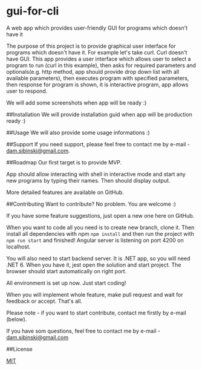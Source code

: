 # gui-for-cli 
A web app which provides user-friendly GUI for programs which doesn't have it 

The purpose of this project is to provide graphical user interface for programs which doesn't have it.
For example let's take curl. Curl doesn't have GUI. This app provides a user interface which allows user 
to select a program to run (curl in this example), then asks for required parameters and optionals(e.g. http method, app should provide drop down list with all available parameters), 
then executes program with specified parameters, then response for program is shown, it is interactive program,
app allows user to respond.

We will add some screenshots when app will be ready :)

##Installation
We will provide installation guid when app will be production ready :)

##Usage
We will also provide some usage informations :)

##Support
If you need support, please feel free to contact me by e-mail - dam.sibinski@gmail.com.

##Roadmap
Our first target is to provide MVP. 

App should allow interacting with shell in interactive mode and start any new programs by typing their names. Then
should display output.

More detailed features are available on GitHub.

##Contributing
Want to contribute? No problem. You are welcome :) 

If you have some feature suggestions, just open a new one here on GitHub.

When you want to code all you need is to create new branch, clone it.
Then install all dependencies with npm
```npm install``` and then run the project with ```npm run start``` and finished! Angular server is 
listening on port 4200 on localhost.

You will also need to start backend server. It is .NET app, so you will need .NET 6. When you have it, 
jest open the solution and start project. The browser should start automatically on right port.

All environment is set up now. Just start coding!

When you will implement whole feature, make pull request and wait for feedback or accept.
That's all.

Please note - if you want to start contribute, contact me firstly by e-mail (below).

If you have som questions, feel free to contact me by e-mail - dam.sibinski@gmail.com

##License

[MIT](https://en.wikipedia.org/wiki/MIT_License)
